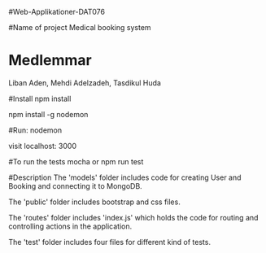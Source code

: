 #Web-Applikationer-DAT076
 
#Name of project
Medical booking system

# Medlemmar
Liban Aden, Mehdi Adelzadeh, Tasdikul Huda

#Install
npm install

npm install -g nodemon

#Run:
nodemon

visit localhost: 3000

#To run the tests
mocha or npm run test

#Description
The 'models' folder includes code for creating User and Booking and connecting it to MongoDB.

The 'public' folder includes bootstrap and css files.

The 'routes' folder includes 'index.js' which holds the code for routing and controlling actions in the application.

The 'test' folder includes four files for different kind of tests.





